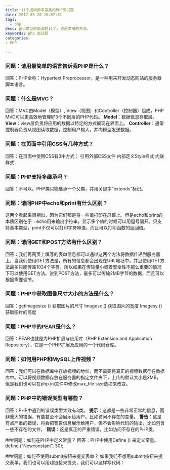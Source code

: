 ```yaml
---
title: 11个提问频率最高的PHP面试题
date: 2017-05-20 20:07:31
tags:
  - php 
desc: php常见的面试题11个，也是常用的方法。
keywords: php 面试题 
categories:
- PHP

---
```

### 问题：请用最简单的语言告诉我PHP是什么？
回答：PHP全称：Hypertext Preprocessor，是一种用来开发动态网站的服务器脚本语言。
<!--more-->
### 问题：什么是MVC？
回答：MVC由Model（模型）, View（视图）和Controller（控制器）组成，PHP MVC可以更高效地管理好3个不同层的PHP代码。
**Model**：数据信息存取层。
**View**：view层负责将应用的数据以特定的方式展现在界面上。
**Controller**：通常控制器负责从视图读取数据，控制用户输入，并向模型发送数据。

### 问题：在页面中引用CSS有几种方式？
回答：在页面中使用CSS有3中方式：
引用外部CSS文件
内部定义Style样式
内联样式

### 问题：PHP支持多继承吗？
回答：不可以。PHP类只能继承一个父类，并用关键字“extends”标识。

### 问题：请问PHP中echo和print有什么区别？
这两个看起来很相似，因为它们都是将一些值打印在屏幕上。但是echo和print的本质区别在于：echo用来输出字符串，显示多个值的时候可以用逗号隔开。只支持基本类型，print不仅可以打印字符串值，而且可以打印函数的返回值。

### 问题：请问GET和POST方法有什么区别？
回答：我们再网页上填写的表单信息都可以通过这两个方法将数据传递到服务器上，当我们使用GET方法是，所有的信息都会出现在URL地址中，并且使用GET方法最多只能传递1024个字符，所以如果在传输量小或者安全性不那么重要的情况下可以使用GET方法。说到POST方法，最多可以传输2MB字节的数据，而且可以根据需要调节。

### 问题：PHP中获取图像尺寸大小的方法是什么？
回答：getimagesize () 获取图片的尺寸
Imagesx () 获取图片的宽度
Imagesy () 获取图片的高度

### 问题：PHP中的PEAR是什么？
回答：PEAR也就是为PHP扩展与应用库（PHP Extension and Application Repository），它是一个PHP扩展及应用的一个代码仓库。

### 问题：如何用PHP和MySQL上传视频？
回答：我们可以在数据库中存放视频的地址，而不需要将真正的视频数据存在数据库中。可以将视频数据存放在服务器的指定文件夹下，上传的默认大小是2MB，但是我们也可以在php.ini文件中修改max_file size选项来改变。

### 问题：PHP中的错误类型有哪些？
回答：PHP中遇到的错误类型大致有3类。
**提示**：这都是一些非常正常的信息，而非重大的错误，有些甚至不会展示给用户。比如访问不存在的变量。
**警告**：这是有点严重的错误，将会把警告信息展示给用户，但不会影响代码的输出，比如包含一些不存在的文件。
**错误**：这是真正的严重错误，比如访问不存在的PHP类。

###问题：如何在PHP中定义常量？
回答：PHP中使用Define () 来定义常量。
define (“Newconstant”, 30);

###问题：如何不使用submit按钮来提交表单？
如果我们不想用submit按钮来提交表单，我们也可以用超链接来提交，我们可以这样写代码：
